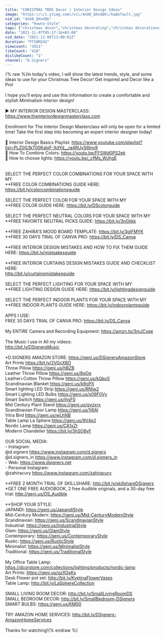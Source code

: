 ```yaml
---
title: "CHRISTMAS TREE Decor | Interior Design Ideas"
image: "https:\/\/i.ytimg.com\/vi\/4nU8_QXndQk\/hqdefault.jpg"
vid_id: "4nU8_QXndQk"
categories: "Howto-Style"
tags: ["christmas decor","christmas decorating","christmas decorations ideas"]
date: "2021-11-07T05:17:16+03:00"
vid_date: "2021-11-06T13:00:02Z"
duration: "PT10M24S"
viewcount: "3921"
likeCount: "418"
dislikeCount: "1"
channel: "D.Signers"
---
```

{% raw %}In today's video, I will show the latest trends, style, and some ideas to use for your Christmas Tree Decor! Get inspired and Decor like a Pro!<br /><br />I hope you’ll enjoy and use this information to create a comfortable and stylish Minimalism interior design!<br /><br />► MY INTERIOR DESIGN MASTERCLASS: <a rel="nofollow" target="blank" href="https://www.theinteriordesignmasterclass.com">https://www.theinteriordesignmasterclass.com</a><br /><br />Enrollment for The Interior Design Masterclass will only be open for a limited time! Take the first step into becoming an expert interior designer today!<br /><br />🎥 Interior Design Basics Playlist: <a rel="nofollow" target="blank" href="https://www.youtube.com/playlist?list=PLZ0G3kT00KalxF-XdYd__ra4RUyS6Inv9">https://www.youtube.com/playlist?list=PLZ0G3kT00KalxF-XdYd__ra4RUyS6Inv9</a><br />🎥 How To Combine Colors: <a rel="nofollow" target="blank" href="https://youtu.be/FFSWd0PS2ek">https://youtu.be/FFSWd0PS2ek</a><br />🎥  How to choose lights: <a rel="nofollow" target="blank" href="https://youtu.be/_cfMs_WJhgE">https://youtu.be/_cfMs_WJhgE</a><br /><br /><br />SELECT THE PERFECT COLOR COMBINATIONS FOR YOUR SPACE WITH MY <br />**FREE COLOR COMBINATIONS GUIDE HERE: <a rel="nofollow" target="blank" href="https://bit.ly/colorcombinationsguide">https://bit.ly/colorcombinationsguide</a><br /><br />SELECT THE PERFECT COLOR FOR YOUR SPACE WITH MY<br />**FREE COLOR GUIDE HERE: <a rel="nofollow" target="blank" href="https://bit.ly/DScolorguide">https://bit.ly/DScolorguide</a><br /><br />SELECT THE PERFECT NEUTRAL COLORS FOR YOUR SPACE WITH MY<br />**FREE FAVORITE NEUTRAL PICKS GUIDE: <a rel="nofollow" target="blank" href="https://bit.ly/3nGIikk">https://bit.ly/3nGIikk</a><br /><br />**FREE ZAHIRA'S MOOD BOARD TEMPLATE: <a rel="nofollow" target="blank" href="https://bit.ly/3gIFMYK">https://bit.ly/3gIFMYK</a><br />**FREE 30 DAYS TRIAL OF CANVA PRO: <a rel="nofollow" target="blank" href="https://bit.ly/DS_Canva">https://bit.ly/DS_Canva</a><br /><br />**FREE INTERIOR DESIGN MISTAKES AND HOW TO FIX THEM GUIDE HERE: <a rel="nofollow" target="blank" href="https://bit.ly/mistsakesguide">https://bit.ly/mistsakesguide</a><br /><br />**FREE INTERIOR CURTAINS DESIGN MISTAKES GUIDE AND CHECKLIST HERE: <br /><a rel="nofollow" target="blank" href="http://bit.ly/curtainsmistakesguide">http://bit.ly/curtainsmistakesguide</a><br /><br />SELECT THE PERFECT LIGHTING FOR YOUR SPACE WITH MY <br />**FREE LIGHTING DESIGN GUIDE HERE: <a rel="nofollow" target="blank" href="https://bit.ly/lightingdesignguide">https://bit.ly/lightingdesignguide</a><br /><br />SELECT THE PERFECT INDOOR PLANTS FOR YOUR SPACE WITH MY<br />**FREE INDOOR PLANTS GUIDE HERE: <a rel="nofollow" target="blank" href="https://bit.ly/indoorplantsguide">https://bit.ly/indoorplantsguide</a><br /><br />APPS I USE:<br />FREE 30 DAYS TRIAL OF CANVA PRO: <a rel="nofollow" target="blank" href="https://bit.ly/DS_Canva">https://bit.ly/DS_Canva</a><br /><br />My ENTIRE Camera and Recording Equipment: <a rel="nofollow" target="blank" href="https://amzn.to/3mJCyqe">https://amzn.to/3mJCyqe</a><br /><br />The Music I use in All my videos:<br /><a rel="nofollow" target="blank" href="http://bit.ly/DSignersMusic">http://bit.ly/DSignersMusic</a><br /><br />*D.SIGNERS AMAZON STORE: <a rel="nofollow" target="blank" href="https://geni.us/DSignersAmazonStore">https://geni.us/DSignersAmazonStore</a><br />Art Prints <a rel="nofollow" target="blank" href="https://bit.ly/2VGcXBO">https://bit.ly/2VGcXBO</a><br />Throw Pillow <a rel="nofollow" target="blank" href="https://geni.us/hBZB">https://geni.us/hBZB</a><br />Leather Throw Pillow <a rel="nofollow" target="blank" href="https://geni.us/8qOq">https://geni.us/8qOq</a><br />Leather+Cotton Throw Pillow <a rel="nofollow" target="blank" href="https://geni.us/kQkoS">https://geni.us/kQkoS</a><br />Scandinavian Blanket <a rel="nofollow" target="blank" href="https://geni.us/k9oPX">https://geni.us/k9oPX</a><br />Smart lighting LED Strip <a rel="nofollow" target="blank" href="https://geni.us/RNlw2">https://geni.us/RNlw2</a><br />Smart Lighting LED Bulbs <a rel="nofollow" target="blank" href="https://geni.us/x09F0Vy">https://geni.us/x09F0Vy</a><br />Smart Switch <a rel="nofollow" target="blank" href="https://geni.us/jhsF0">https://geni.us/jhsF0</a><br />Mid Century Plant Stand <a rel="nofollow" target="blank" href="https://geni.us/gvzxrx">https://geni.us/gvzxrx</a><br />Scandinavian Floor Lamp <a rel="nofollow" target="blank" href="https://geni.us/1i6AI">https://geni.us/1i6AI</a><br />Vitra Bird <a rel="nofollow" target="blank" href="https://geni.us/wLhNB">https://geni.us/wLhNB</a><br />Table Lamp La Sphere <a rel="nofollow" target="blank" href="https://geni.us/9V4e2">https://geni.us/9V4e2</a><br />Nordic Lamp <a rel="nofollow" target="blank" href="https://geni.us/CA1xZt">https://geni.us/CA1xZt</a><br />Moderni Chandelier <a rel="nofollow" target="blank" href="https://bit.ly/3hSO8vF">https://bit.ly/3hSO8vF</a><br /><br />OUR SOCIAL MEDIA:<br />- Instagram: <br />@d.signers <a rel="nofollow" target="blank" href="https://www.instagram.com/d.signers">https://www.instagram.com/d.signers</a><br />@d.signers_in <a rel="nofollow" target="blank" href="https://www.instagram.com/d.signers_in">https://www.instagram.com/d.signers_in</a><br />- Web: <a rel="nofollow" target="blank" href="https://www.dsigners.net">https://www.dsigners.net</a><br />- Personal Instagram: <br />@zahiracury <a rel="nofollow" target="blank" href="https://www.instagram.com/zahiracury">https://www.instagram.com/zahiracury</a><br /><br />**FREE 2 MONTH TRIAL OF SKILLSHARE: <a rel="nofollow" target="blank" href="http://bit.ly/skillshareDSigners">http://bit.ly/skillshareDSigners</a><br />*GET ONE FREE AUDIOBOOK, 2 free Audible originals, and a 30-day free trial: <a rel="nofollow" target="blank" href="http://geni.us/DS_Audible">http://geni.us/DS_Audible</a><br /><br />**SHOP YOUR STYLE:<br />JAPANDI: <a rel="nofollow" target="blank" href="https://geni.us/JapandiStyle">https://geni.us/JapandiStyle</a><br />Mid-Century Modern: <a rel="nofollow" target="blank" href="https://geni.us/Mid-CenturyModernStyle">https://geni.us/Mid-CenturyModernStyle</a><br />Scandinavian: <a rel="nofollow" target="blank" href="https://geni.us/ScandinavianStyle">https://geni.us/ScandinavianStyle</a><br />Industrial: <a rel="nofollow" target="blank" href="https://geni.us/IndustrialStyle">https://geni.us/IndustrialStyle</a><br />Glam: <a rel="nofollow" target="blank" href="https://geni.us/GlamStyle">https://geni.us/GlamStyle</a><br />Contemporary: <a rel="nofollow" target="blank" href="https://geni.us/ContemporaryStyle">https://geni.us/ContemporaryStyle</a><br />Rustic: <a rel="nofollow" target="blank" href="https://geni.us/RusticStyle">https://geni.us/RusticStyle</a><br />Minimalist: <a rel="nofollow" target="blank" href="https://geni.us/MinimalistStyle">https://geni.us/MinimalistStyle</a><br />Traditional: <a rel="nofollow" target="blank" href="https://geni.us/TraditionalStyle">https://geni.us/TraditionalStyle</a><br /><br />My Office Table Lamp: <a rel="nofollow" target="blank" href="https://dcorstore.com/collections/lighting/products/nordic-lamp">https://dcorstore.com/collections/lighting/products/nordic-lamp</a><br />Art Prints: <a rel="nofollow" target="blank" href="https://geni.us/ozXGsKs">https://geni.us/ozXGsKs</a><br />Desk Flower pot set: <a rel="nofollow" target="blank" href="http://bit.ly/KvetinaFlowerVases">http://bit.ly/KvetinaFlowerVases</a><br />Table Lamp: <a rel="nofollow" target="blank" href="http://bit.ly/LaSphereCollection">http://bit.ly/LaSphereCollection</a><br /><br />SMALL LIVING ROOM DECOR: <a rel="nofollow" target="blank" href="http://bit.ly/SmallLivingRoomDS">http://bit.ly/SmallLivingRoomDS</a><br />SMALL BEDROOM DECOR: <a rel="nofollow" target="blank" href="http://bit.ly/SmallBedroom-DSigners">http://bit.ly/SmallBedroom-DSigners</a><br />SMART BULBS: <a rel="nofollow" target="blank" href="https://geni.us/KM00">https://geni.us/KM00</a><br /><br />TRY AMAZON HOME SERVICES: <a rel="nofollow" target="blank" href="http://bit.ly/DSigners-AmazonHomeServices">http://bit.ly/DSigners-AmazonHomeServices</a><br /><br />Thanks for watching!{% endraw %}
